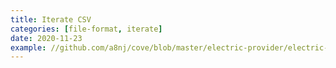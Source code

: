 ```yaml
---
title: Iterate CSV
categories: [file-format, iterate]
date: 2020-11-23
example: //github.com/a8nj/cove/blob/master/electric-provider/electric-provider.php
---
```

